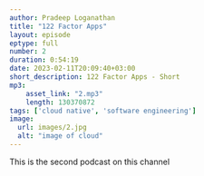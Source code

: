 ```yaml
---
author: Pradeep Loganathan
title: "122 Factor Apps"
layout: episode
eptype: full
number: 2
duration: 0:54:19
date: 2023-02-11T20:09:40+03:00
short_description: 122 Factor Apps - Short
mp3:
    asset_link: "2.mp3"
    length: 130370872
tags: ['cloud native', 'software engineering']
image: 
  url: images/2.jpg
  alt: "image of cloud"
---
```


This is the second podcast on this channel

